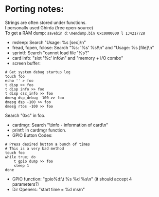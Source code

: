 # Porting notes:
Strings are often stored under functions.  
I personally used Ghirda (free open-source)  
To get a RAM dump: `savebin d:\memdump.bin 0xC0000000 l 134217728`
- msleep: Search "Usage: %s [sec]\n"
- fread, fopen, fclose: Search "%s: '%s' %s!\n" and "Usage: %s [file]\n"
- sprintf: Search "cannot load file '%s'!"
- card info: "slot '%c' info\n" and "memory + I/O combo"
- screen buffer:
```
# Get system debug startup log
touch foo
echo '' > foo
t disp >> foo
t disp info >> foo
t disp csc_info >> foo
dmesg dsp_debug -100 >> foo
dmesg dsp -100 >> foo
dmesg rtos -100 >> foo
```
Search "0xc" in foo.
- cardmgr: Search "\tinfo - information of card\n"
- printf: In cardmgr function.
- GPIO Button Codes:
```
# Press desired button a bunch of times
# This is a very bad method
touch foo
while true; do
	t gpio dump >> foo
	sleep 1
done
```
- GPIO function: "gpio%d:\t %s %d %s\n" (it should accept 4 parameters?)
- Dir Openers: "start time = %d ms\n"
